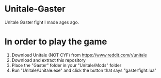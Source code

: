 # Unitale-Gaster
Unitale Gaster fight I made ages ago.
# In order to play the game
1. Download Unitale (NOT CYF) from https://www.reddit.com/r/unitale
2. Download and extract this repository
3. Place the "Gaster" folder in your "Unitale/Mods" folder
4. Run "Unitale/Unitale.exe" and click the button that says "gasterfight.lua"
